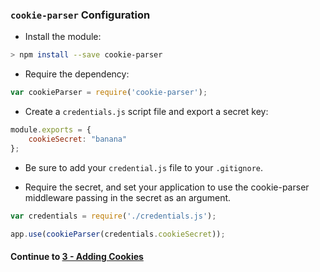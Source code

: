 ### `cookie-parser` Configuration
* Install the module:
  
```bash
> npm install --save cookie-parser
```

* Require the dependency:
  
```javascript
var cookieParser = require('cookie-parser');
```
  
* Create a `credentials.js` script file and export a secret key:
  
```javascript
module.exports = {
    cookieSecret: "banana"
};
```
  
* Be sure to add your `credential.js` file to your `.gitignore`.
  
* Require the secret, and set your application to use the cookie-parser middleware passing in the secret as an argument.
  
```javascript
var credentials = require('./credentials.js');

app.use(cookieParser(credentials.cookieSecret));
```
  
#### Continue to [3 - Adding Cookies](3_AddingCookies.md)